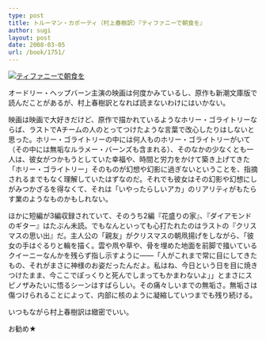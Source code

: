 ```yaml
---
type: post
title: トルーマン・カポーティ（村上春樹訳）『ティファニーで朝食を』
author: sugi
layout: post
date: 2008-03-05
url: /book/1751/
---
```

<a href="http://www.amazon.co.jp/exec/obidos/ASIN/4105014072/chezsugi-22/ref=nosim/" onclick="_gaq.push(['_trackEvent', 'outbound-article', 'http://www.amazon.co.jp/exec/obidos/ASIN/4105014072/chezsugi-22/ref=nosim/', '']);" name="amazletlink" target="_blank"><img src="http://i2.wp.com/ec2.images-amazon.com/images/I/31xxz%2BKlFxL.SL160.jpg?w=660" alt="ティファニーで朝食を" class="alignleft" data-recalc-dims="1" /></a>

オードリー・ヘップバーン主演の映画は何度かみているし、原作も新潮文庫版で読んだことがあるが、村上春樹訳となれば読まないわけにはいかない。

映画は映画で大好きだけど、原作で描かれているようなホリー・ゴライトリーならば、ラストでAチームの人のとってつけたような言葉で改心したりはしないと思った。ホリー・ゴライトリーの中には何人ものホリー・ゴライトリーがいて（その中には無垢なルラメー・バーンズも含まれる）、そのなかの少なくとも一人は、彼女がつかもうとしていた幸福や、時間と労力をかけて築き上げてきた「ホリー・ゴライトリー」そのものが幻想や幻影に過ぎないということを、指摘されるまでもなく理解していたはずなのだ。それでも彼女はその幻影や幻想にしがみつかざるを得なくて、それは「いやったらしいアカ」のリアリティがもたらす業のようなものかもしれない。

ほかに短編が3編収録されていて、そのうち2編『花盛りの家』、『ダイアモンドのギター』はたぶん未読。でもなんといっても心打たれたのはラストの『クリスマスの思い出』だ。主人公の「親友」がクリスマスの朝凧揚げをしながら、「彼女の手はぐるりと輪を描く。雲や凧や草や、骨を埋めた地面を前脚で掻いているクイーニーなんかを残らず指し示すように――「人がこれまで常に目にしてきたもの、それがまさに神様のお姿だったんだよ。私はね、今日という日を目に焼きつけたまま、今ここでぽっくりと死んでしまってもかまわないよ」」とまさにスピノザみたいに悟るシーンはすばらしい。その痛々しいまでの無垢さ。無垢さは傷つけられることによって、内部に核のように凝縮していつまでも残り続ける。

いつもながら村上春樹訳は緻密でいい。

お勧め★

